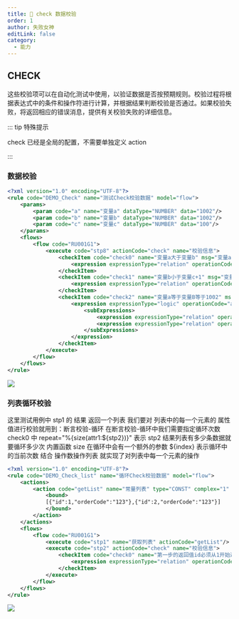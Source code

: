 ```yaml
---
title: 🍎 check 数据校验
order: 1
author: 失败女神
editLink: false
category:
  - 能力
---
```


## CHECK

这些校验项可以在自动化测试中使用，以验证数据是否按预期规则。校验过程将根据表达式中的条件和操作符进行计算，并根据结果判断校验是否通过。如果校验失败，将返回相应的错误消息，提供有关校验失败的详细信息。

::: tip 特殊提示

check 已经是全局的配置，不需要单独定义 action

:::

### 数据校验

```xml copy
<?xml version="1.0" encoding="UTF-8"?>
<rule code="DEMO_Check" name="测试Check校验数据" model="flow">
    <params>
        <param code="a" name="变量a" dataType="NUMBER" data="1002"/>
        <param code="b" name="变量b" dataType="NUMBER" data="1002"/>
        <param code="c" name="变量c" dataType="NUMBER" data="100"/>
    </params>
    <flows>
        <flow code="RU001G1">
            <execute code="stp8" actionCode="check" name="校验信息">
                <checkItem code="check0" name="变量a大于变量b" msg="变量a不大于变量c错误" repeat="3">
                    <expression expressionType="relation" operationCode="gt" dataType="NUMBER" cover="${a}" threshold="${c}"/>
                </checkItem>
                <checkItem code="check1" name="变量b小于变量c+1" msg="变量b不小于变量c+1错误">
                    <expression expressionType="relation" operationCode="gt" dataType="NUMBER" cover="${b}" threshold="%{add(attr1:${c},attr2:1)}"/>
                </checkItem>
                <checkItem code="check2" name="变量a等于变量B等于1002" msg="变量a == 变量b == 1002 错误">
                    <expression expressionType="logic" operationCode="and">
                        <subExpressions>
                            <expression expressionType="relation" operationCode="eq" dataType="NUMBER" cover="${a}" threshold="${b}"/>
                            <expression expressionType="relation" operationCode="eq" dataType="NUMBER" cover="${a}" threshold="1002"/>
                        </subExpressions>
                    </expression>
                </checkItem>
            </execute>
        </flow>
    </flows>
</rule>
```

<img class="heardImg" src="/demo/check.png">

### 列表循环校验

这里测试用例中 stp1 的 结果 返回一个列表 我们要对 列表中的每一个元素的 属性值进行校验就用到：断言校验-循环
在断言校验-循环中我们需要指定循环次数 check0 中 repeat="%{size(attr1:${stp2})}" 表示 stp2 结果列表有多少条数据就要循环多少次 内置函数 size
在循环中会有一个额外的参数 ${index} 表示循环中的当前次数 结合 操作数操作列表 就实现了对列表中每一个元素的操作

```xml copy
<?xml version="1.0" encoding="UTF-8"?>
<rule code="DEMO_Check_list" name="循环Check校验数据" model="flow">
    <actions>
        <action code="getList" name="常量列表" type="CONST" complex="1" dataType="MAP">
            <bound>
            [{"id":1,"orderCode":"123"},{"id":2,"orderCode":"123"}]
			</bound>
        </action>
    </actions>
    <flows>
        <flow code="RU001G1">
            <execute code="stp1" name="获取列表" actionCode="getList"/>
            <execute code="stp2" actionCode="check" name="校验信息">
                <checkItem code="check0" name="第一步的返回值id必须从1开始递增" msg="数据异常" repeat="%{size(attr1:${stp1})}">
                    <expression expressionType="relation" operationCode="eq" dataType="NUMBER" cover="${stp1[${index}].id}" threshold="%{add(attr1:${index},attr2:1)}"/>
                </checkItem>
            </execute>
        </flow>
    </flows>
</rule>
```

<img class="heardImg" src="/demo/check_loop.png">
